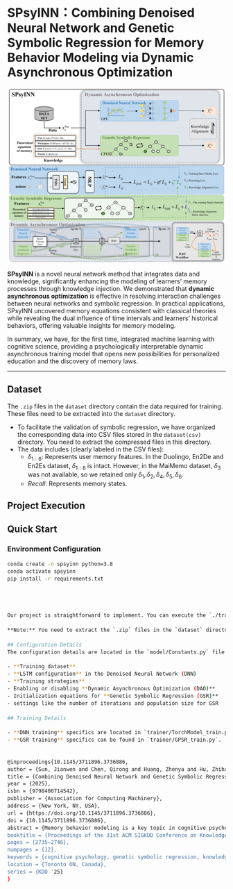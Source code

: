 # SPsyINN：Combining Denoised Neural Network and Genetic Symbolic Regression for Memory Behavior Modeling via Dynamic Asynchronous Optimization

![avator](Images/SPsyINN.png)

**SPsyINN** is a novel neural network method that integrates data and knowledge, significantly enhancing the modeling of learners’ memory processes through knowledge injection. We demonstrated that **dynamic asynchronous optimization** is effective in resolving interaction challenges between neural networks and symbolic regression. In practical applications, SPsyINN uncovered memory equations consistent with classical theories while revealing the dual influence of time intervals and learners’ historical behaviors, offering valuable insights for memory modeling.

In summary, we have, for the first time, integrated machine learning with cognitive science, providing a psychologically interpretable dynamic asynchronous training model that opens new possibilities for personalized education and the discovery of memory laws.

---
## Dataset

The `.zip` files in the `dataset` directory contain the data required for training. These files need to be extracted into the `dataset` directory.
- To facilitate the validation of symbolic regression, we have organized the corresponding data into CSV files stored in the `dataset(csv)` directory. You need to extract the compressed files in this directory.
- The data includes (clearly labeled in the CSV files):
  - $\delta_{1:6}$: Represents user memory features. In the Duolingo, En2De and En2Es dataset, $\delta_{1:6}$ is intact. However, in the MaiMemo dataset, $\delta_3$ was not available, so we retained only $\delta_1, \delta_2, \delta_4, \delta_5, \delta_6$.
  - $Recall$: Represents memory states.

## Project Execution

## Quick Start
### Environment Configuration
```bash
conda create -n spsyinn python=3.8
conda activate spsyinn
pip install -r requirements.txt




Our project is straightforward to implement. You can execute the `./trainer/run.py` script to run the project. 

**Note:** You need to extract the `.zip` files in the `dataset` directory before running the script.

## Configuration Details
The configuration details are located in the `model/Constants.py` file. In this file, you can modify various parameters:

- **Training dataset**
- **LSTM configuration** in the Denoised Neural Network (DNN)
- **Training strategies**
- Enabling or disabling **Dynamic Asynchronous Optimization (DAO)**
- Initialization equations for **Genetic Symbolic Regression (GSR)**
- settings like the number of iterations and population size for GSR

## Training Details

- **DNN training** specifics are located in `trainer/TorchModel_train.py`.
- **GSR training** specifics can be found in `trainer/GPSR_train.py`.


@inproceedings{10.1145/3711896.3736886,
author = {Sun, Jianwen and Chen, Qirong and Huang, Zhenya and Hu, Zhihai and Liang, Ruxia and Shen, Xiaoxuan},
title = {Combining Denoised Neural Network and Genetic Symbolic Regression for Memory Behavior Modeling via Dynamic Asynchronous Optimization},
year = {2025},
isbn = {9798400714542},
publisher = {Association for Computing Machinery},
address = {New York, NY, USA},
url = {https://doi.org/10.1145/3711896.3736886},
doi = {10.1145/3711896.3736886},
abstract = {Memory behavior modeling is a key topic in cognitive psychology and education. Traditional approaches use experimental data to build memory equations, but these models often lack precision and are debated in form. Recently, data-driven methods have improved predictive accuracy but struggle with interpretability, limiting cognitive insights. Although knowledge-informed neural networks have succeeded in fields like physics, their use in behavior modeling is still limited. This paper proposes a Self-evolving Psychology-informed Neural Network (SPsyINN), which leverages classical memory equations as knowledge modules to constrain neural network training. To address challenges such as the difficulty in quantifying descriptors and the limited interpretability of classical memory equations, a genetic symbolic regression algorithm is introduced to conduct evolutionary searches for more optimal expressions based on classical memory equations, enabling the mutual progress of the knowledge module and the neural network module. Specifically, the proposed approach combines genetic symbolic regression and neural networks in a parallel training framework, with a dynamic joint optimization loss function ensuring effective knowledge alignment between the two modules. Then, for addressing the training efficiency differences arising from the distinct optimization methods and computational hardware requirements of genetic algorithms and neural networks, an asynchronous interaction mechanism mediated by proxy data is developed to facilitate effective communication between modules and improve optimization efficiency. Finally, a denoising module is integrated into the neural network to enhance robustness against data noise and improve generalization performance. Experimental results on five large-scale real-world memory behavior demonstrate that SPsyINN outperforms state-of-the-art methods in predictive accuracy. Ablation studies confirm the model's co-evolution capability, improving accuracy while discovering more interpretable memory equations, showing its potential for psychological research. Our code is released at: https://github.com/JiaqiDijon/SPsyINN},
booktitle = {Proceedings of the 31st ACM SIGKDD Conference on Knowledge Discovery and Data Mining V.2},
pages = {2735–2746},
numpages = {12},
keywords = {cognitive psychology, genetic symbolic regression, knowledge-informed neural networks, memory behavior modeling},
location = {Toronto ON, Canada},
series = {KDD '25}
}
